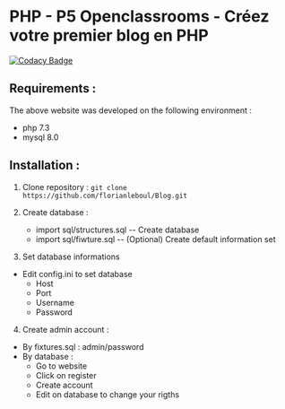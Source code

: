 # PHP - P5 Openclassrooms - Créez votre premier blog en PHP

[![Codacy Badge](https://api.codacy.com/project/badge/Grade/df302761ee7a4669b0b99f749ea2b610)](https://app.codacy.com/manual/florianleboul/Blog?utm_source=github.com&utm_medium=referral&utm_content=florianleboul/Blog&utm_campaign=Badge_Grade_Dashboard)

## Requirements : 
The above website was developed on the following environment :  
 - php 7.3
 - mysql 8.0

## Installation :
1. Clone repository : 
`git clone https://github.com/florianleboul/Blog.git`
 

2. Create database : 
	- import sql/structures.sql -- Create database
	- import sql/fiwture.sql    -- (Optional) Create default information set

3. Set database informations
 - Edit config.ini to set database 
 	- Host
 	- Port
 	- Username
 	- Password

4. Create admin account : 
 - By fixtures.sql : admin/password
 - By database :
 	- Go to website
 	- Click on register
 	- Create account
 	- Edit on database to change your rigths 
